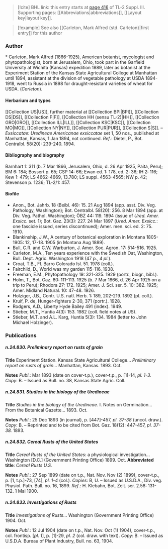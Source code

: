 > [!cite] BHL link: this entry starts at [page 416](https://www.biodiversitylibrary.org/item/103861#page/426/mode/1up) of TL-2 Suppl. III.
> Supporting pages: [[Abbreviations|abbreviations]], [[Layout key|layout key]].

> [!example] See also [[Carleton, Mark Alfred {std. Carleton}|first entry]] for this author

### Author

\* Carleton, Mark Alfred (1866-1925), American botanist, mycologist and phytopathologist, born at Jerusalem, Ohio, took part in the Garfield University at Wichita (Kansas) expedition 1889, later as botanist at the Experiment Station of the Kansas State Agricultural College at Manhattan until 1894, assistant at the division of vegetable pathology at USDA 1894-1918, went to Russia in 1898 for draught-resistant varieties of wheat for USDA. (*Carleton*).

#### Herbarium and types

[[Collection US|US]], further material at [[Collection BPI|BPI]], [[Collection DS|DS]], [[Collection F|F]], [[Collection HH (sensu TL-2)|HH]], [[Collection GRO|GRO]], [[Collection ILL|ILL]], [[Collection KSC|KSC]], [[Collection MO|MO]], [[Collection NY|NY]], [[Collection PUR|PUR]], [[Collection S|S]]. – *Exsiccatae*: *Uredineae Americanae exsiccatae* set 1, 50 nos., published at Manhattan, Kansas, 1 Jan 1894, not continued. *Ref*.: Dietel, P., Bot. Centralbl. 58(20): 239-240. 1894.

#### Bibliography and biography

Barnhart 1: 311 (b. 7 Mar 1866, Jerusalem, Ohio, d. 26 Apr 1925, Paita, Peru); BM 6: 184; Bossert p. 65; CSP 14: 66; Ewan ed. 1: 178, ed. 2: 36; IH 2: 116; Kew 1: 479; LS 4662-4669, 13.780; LS suppl. 4563-4565; NW p. 42; Stevenson p. 1236; TL-2/1: 457.

#### Biofile

- Anon., Bot. Jahrb. 18 (Beibl. 46): 15. 21 Aug 1894 (app. asst. Div. Veg. Pathology, Washington); Bot. Centralbl. 58(20): 256. 8 Mar 1894 (app. at Div. Veg. Pathol. Washington); ÖBZ 44: 119. 1894 (issue of *Ured. Amer. Exsicc.* set. 1); Bot. Gaz. 23(3): 227. 24 Mar 1897 (*Ured. Amer. Exsicc.*: one fascicle issued, series discontinued); Amer. men. sci. ed. 2: 75. 1910.
- Blankinship, J.W., A century of botanical exploration in Montana 1805- 1905: 12, 17-18. 1905 (in Montana Aug 1889).
- Bull, C.R. and C.W. Warburton, J. Amer. Soc. Agron. 17: 514-516. 1925.
- Carleton, M.A., Ten years experience with the Swedish Oat, Washington, Bull. Dept. Agric. Washington 1918 (47 p., *4 pl.*).
- Croat, T.B., Fl. Barro Colorado Isl. 51. 1978 (coll.).
- Fairchild, D., World was my garden 115-116. 1938.
- Freeman, E.M., Phytopathology 19: 321-325. 1929 (portr., biogr., bibl.).
- Holm, T., Bot. Gaz. 80: 111-113. 1925 (b. 7 Mar 1866, d. 26 Apr 1925 on a trip to Peru); Rhodora 27: 172. 1925; Amer. J. Sci. ser. 5. 10: 382. 1925; Amer. Midland Natural. 10: 47-48. 1926.
- Holziger, J.B., Contr. U.S. natl. Herb. 1: 189, 202-219. 1892 (pl. coll.).
- Kruif, P. de, Hunger-fighters 2-30, 371 (portr.). 1928.
- Rodgers, A.D., Liberty Hyde Bailey 491 (index). 1949.
- Stieber, M.T., Huntia 4(3): 153. 1982 (coll. field notes at US).
- Stieber, M.T. and A.L. Karg, Huntia 5(3): 134. 1984 (letter to John Michael Holzinger).

### Publications

##### n.24.830. Preliminary report on rusts of grain

**Title**
Experiment Station. Kansas State Agricultural College... *Preliminary report on rusts of grain*... Manhattan, Kansas. 1893. Oct.

**Notes**
*Publ*.: Mar 1893 (date on cover-t.p.), cover-t.p., p. \[1\]-14, *pl. 1-3.* *Copy*: B. – Issued as Bull. no. 38, Kansas State Agric. Coll.

##### n.24.831. Studies in the biology of the Uredineae

**Title**
*Studies in the biology of the Uredineae*. I. Notes on Germination... From the Botanical Gazette... 1893. Oct.

**Notes**
*Publ*.: 25 Dec 1893 (in journal), p. \[447\]-457, *pl. 37-38* (uncol. draw.). *Copy*: B. – Reprinted and to be cited from Bot. Gaz. 18(12): 447-457, *pl. 37-38.* 1893.

##### n.24.832. Cereal Rusts of the United States

**Title**
*Cereal Rusts of the United States*: a physiological investigation... Washington \[D.C.\] (Government Printing Office) 1899. Oct.
**Abbreviated title**: *Cereal Rusts U.S.*

**Notes**
*Publ*.: 27 Sep 1899 (date on t.p., Nat. Nov. Nov (2) 1899), cover-t.p., p. \[1, t.p.\]-73, \[74\], *pl. 1-4* (col.). *Copies*: B, U. – Issued as U.S.D.A., Div. veg. Physiol. Path. Bull. no. 16, 1899.
*Ref*.: H. Klebahn, Bot. Zeit. ser. 2.58: 131-132. 1 Mai 1900.

##### n.24.833. Investigations of Rusts

**Title**
*Investigations of Rusts*... Washington (Government Printing Office) 1904. Oct.

**Notes**
*Publ*.: 12 Jul 1904 (date on t.p., Nat. Nov. Oct (1) 1904), cover-t.p., col. frontisp. \[*pl. 1*\], p. \[1\]-29, *pl. 2* (col. draw. with text). *Copy*: B. – Issued as U.S.D.A. Bureau of Plant Industry, Bull. no. 63, 1904.

